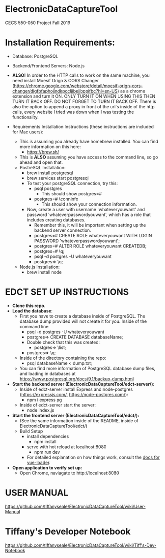 # ElectronicDataCaptureTool
CECS 550-050 Project Fall 2019

# Installation Requirements:        
  - Database: PostgreSQL
  - Backend/Frontend Servers: Node.js    
  - **ALSO!** In order to the HTTP calls to work on the same machine, you need install Moesif Orign & CORS Changer (https://chrome.google.com/webstore/detail/moesif-orign-cors-changer/digfbfaphojjndkpccljibejjbppifbc?hl=en-US) as a chrome extension and turn it ON. ONLY TURN IT ON WHEN USING THIS THEN TURN IT BACK OFF. DO NOT FORGET TO TURN IT BACK OFF.
There is also the option to append a proxy in front of the url's inside of the http calls, every website I tried was down when I was testing the functionality.

- Requirements Installation Instructions (these instructions are included for Mac users):
  - This is assuming you already have homebrew installed. You can find more information on this here:
    - https://brew.sh/
  - This is **ALSO** assuming you have access to the command line, so go ahead and open that.
  - PostreSQL Installation:
    - brew install postgresql
    - brew services start postgresql
    - To test your postgreSQL connection, try this:
      - psql postgres
        - This should show postgres=#
      - postgres=# \conninfo
        - This should show your connection information.
    - Now, create a user with username 'whateveryouwant' and password 'whateverpasswordyouwant', which has a role that includes creating databases.
      - Remember this, it will be important when setting up the backend server connection.
      - postgres=# CREATE ROLE whateveryouwant WITH LOGIN PASSWORD 'whateverpasswordyouwant';
      - postgres=# ALTER ROLE whateveryouwant CREATEDB;
      - postgres=# \q;
      - psql -d postgres -U whateveryouwant
      - postgres=> \q;
  - Node.js Installation:
    - brew install node
# EDCT SET UP INSTRUCTIONS
 - **Clone this repo.**
 - **Load the database:**
    - First you have to create a database inside of PostgreSQL. The database dump provided will not create it for you. Inside of the command line: 
      - psql -d postgres -U whateveryouwant
      - postgres=> CREATE DATABASE databaseName;
      - Double check that this was created:
        - postgres=> \list;
      - postgres=> \q;
    - Inside of the directory containing the repo:
      - psql databaseName < dump.txt;
    - You can find more information of PostgreSQL database dump files, and loading in databases at https://www.postgresql.org/docs/9.1/backup-dump.html
- **Start the backend server (ElectronicDataCaptureTool/edct-server/):**
    - Inside of edct-server install Express and node-postgres (https://expressjs.com/, https://node-postgres.com/):
      - npm i express pg
    - Inside of edct-server start the server:
      - node index.js
- **Start the frontend server (ElectronicDataCaptureTool/edct/):**
    - (See the same information inside of the README, inside of ElectronicDataCaptureTool/edct/)
    - Build Setup
      - install dependencies
        - npm install
      - serve with hot reload at localhost:8080
        - npm run dev
      - For detailed explanation on how things work, consult the [docs for vue-loader](http://vuejs.github.io/vue-loader).
- **Open application to verify set up:**
    - Open Chrome, naviagate to http://localhost:8080
    
# USER MANUAL
https://github.com/tiffanyseale/ElectronicDataCaptureTool/wiki/User-Manual

# Tiffany's Developer Notebook
https://github.com/tiffanyseale/ElectronicDataCaptureTool/wiki/Tiff's-Dev-Notebook

    
      
